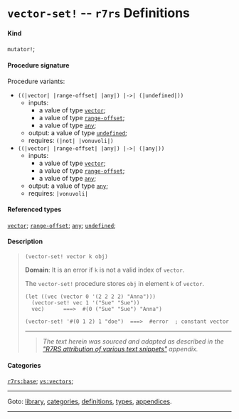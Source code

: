 

<a id='definition__r7rs__vector-set_21'></a>

# `vector-set!` -- `r7rs` Definitions


#### Kind

`mutator!`;


#### Procedure signature

Procedure variants:
 * `((|vector| |range-offset| |any|) |->| (|undefined|))`
   * inputs:
     * a value of type [`vector`](../../r7rs/types/vector.md#type__r7rs__vector);
     * a value of type [`range-offset`](../../r7rs/types/range-offset.md#type__r7rs__range-offset);
     * a value of type [`any`](../../r7rs/types/any.md#type__r7rs__any);
   * output: a value of type [`undefined`](../../r7rs/types/undefined.md#type__r7rs__undefined);
   * requires: `(|not| |vonuvoli|)`
 * `((|vector| |range-offset| |any|) |->| (|any|))`
   * inputs:
     * a value of type [`vector`](../../r7rs/types/vector.md#type__r7rs__vector);
     * a value of type [`range-offset`](../../r7rs/types/range-offset.md#type__r7rs__range-offset);
     * a value of type [`any`](../../r7rs/types/any.md#type__r7rs__any);
   * output: a value of type [`any`](../../r7rs/types/any.md#type__r7rs__any);
   * requires: `|vonuvoli|`


#### Referenced types

[`vector`](../../r7rs/types/vector.md#type__r7rs__vector);
[`range-offset`](../../r7rs/types/range-offset.md#type__r7rs__range-offset);
[`any`](../../r7rs/types/any.md#type__r7rs__any);
[`undefined`](../../r7rs/types/undefined.md#type__r7rs__undefined);


#### Description

> ````
> (vector-set! vector k obj)
> ````
> 
> 
> **Domain**:  It is an error if `k` is not a valid index of `vector`.
> 
> The `vector-set!` procedure stores `obj` in element `k` of `vector`.
> ````
> (let ((vec (vector 0 '(2 2 2 2) "Anna")))
>   (vector-set! vec 1 '("Sue" "Sue"))
>   vec)      ===>  #(0 ("Sue" "Sue") "Anna")
> 
> (vector-set! '#(0 1 2) 1 "doe")  ===>  #error  ; constant vector
> ````
> 
> 
> ----
> > *The text herein was sourced and adapted as described in the ["R7RS attribution of various text snippets"](../../r7rs/appendices/attribution.md#appendix__r7rs__attribution) appendix.*


#### Categories

[`r7rs:base`](../../r7rs/categories/r7rs_3a_base.md#category__r7rs__r7rs_3a_base);
[`vs:vectors`](../../r7rs/categories/vs_3a_vectors.md#category__r7rs__vs_3a_vectors);

----

Goto: [library](../../r7rs/_index.md#library__r7rs), [categories](../../r7rs/categories/_index.md#toc__r7rs__categories), [definitions](../../r7rs/definitions/_index.md#toc__r7rs__definitions), [types](../../r7rs/types/_index.md#toc__r7rs__types), [appendices](../../r7rs/appendices/_index.md#toc__r7rs__appendices).

----

